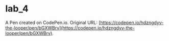 # lab_4

A Pen created on CodePen.io. Original URL: [https://codepen.io/hdzngdyv-the-looper/pen/bGXWBrv](https://codepen.io/hdzngdyv-the-looper/pen/bGXWBrv).

